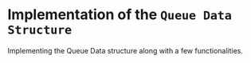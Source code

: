 # Implementation of the ```Queue Data Structure```

Implementing the Queue Data structure along with a few functionalities.

